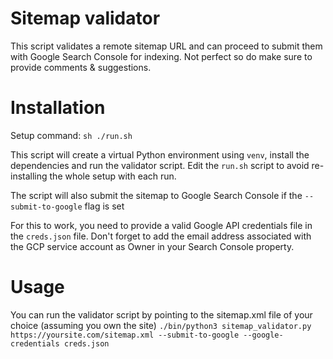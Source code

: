 # Sitemap validator
This script validates a remote sitemap URL and can proceed to submit them with Google Search Console for indexing.
Not perfect so do make sure to provide comments & suggestions.

# Installation
Setup command: `sh ./run.sh`

This script will create a virtual Python environment using `venv`, install the dependencies and run the validator script. Edit the `run.sh` script to avoid re-installing the whole setup with each run. 

The script will also submit the sitemap to Google Search Console if the `--submit-to-google` flag is set

For this to work, you need to provide a valid Google API credentials file in the `creds.json` file. Don't forget to add the email address associated with the GCP service account as Owner in your Search Console property.

# Usage
You can run the validator script by pointing to the sitemap.xml file of your choice (assuming you own the site)
`./bin/python3 sitemap_validator.py https://yoursite.com/sitemap.xml --submit-to-google --google-credentials creds.json`
